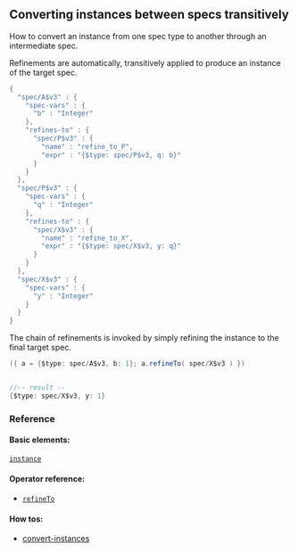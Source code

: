 <!---
  This markdown file was generated. Do not edit.
  -->

## Converting instances between specs transitively

How to convert an instance from one spec type to another through an intermediate spec.

Refinements are automatically, transitively applied to produce an instance of the target spec.

```java
{
  "spec/A$v3" : {
    "spec-vars" : {
      "b" : "Integer"
    },
    "refines-to" : {
      "spec/P$v3" : {
        "name" : "refine_to_P",
        "expr" : "{$type: spec/P$v3, q: b}"
      }
    }
  },
  "spec/P$v3" : {
    "spec-vars" : {
      "q" : "Integer"
    },
    "refines-to" : {
      "spec/X$v3" : {
        "name" : "refine_to_X",
        "expr" : "{$type: spec/X$v3, y: q}"
      }
    }
  },
  "spec/X$v3" : {
    "spec-vars" : {
      "y" : "Integer"
    }
  }
}
```

The chain of refinements is invoked by simply refining the instance to the final target spec.

```java
({ a = {$type: spec/A$v3, b: 1}; a.refineTo( spec/X$v3 ) })


//-- result --
{$type: spec/X$v3, y: 1}
```

### Reference

#### Basic elements:

[`instance`](../jadeite-basic-syntax-reference.md#instance)

#### Operator reference:

* [`refineTo`](../jadeite-full-reference.md#refineTo)


#### How tos:

* [convert-instances](../how-to/convert-instances.md)


